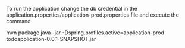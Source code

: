 
To run the application change the db credential in the application.properties/application-prod.properties file
and execute the command

mvn package
java -jar -Dspring.profiles.active=application-prod todoapplication-0.0.1-SNAPSHOT.jar
